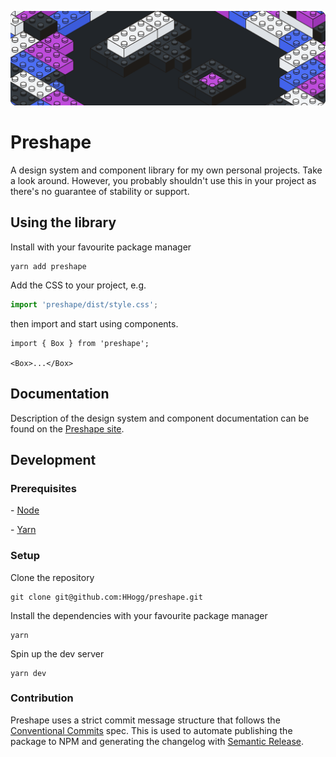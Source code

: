 
![](./workspaces/site/src/assets/preshape.svg)

# Preshape

A design system and component library for my own personal projects. Take a look around. However, you probably shouldn't use this in your project as there's no guarantee of stability or support.

## Using the library

Install with your favourite package manager

```
yarn add preshape
```

Add the CSS to your project, e.g.

```ts
import 'preshape/dist/style.css';
```

then import and start using components.

```tsx
import { Box } from 'preshape';

<Box>...</Box>
```
## Documentation

Description of the design system and component documentation can be found on the [Preshape site](https://preshape.hogg.io).

## Development

### Prerequisites

- [Node](https://nodejs.org/en/)

- [Yarn](https://yarnpkg.com)

### Setup

Clone the repository

```
git clone git@github.com:HHogg/preshape.git
```

Install the dependencies with your favourite package manager

```
yarn
```

Spin up the dev server

```
yarn dev
```

### Contribution

Preshape uses a strict commit message structure that follows the [Conventional Commits](https://www.conventionalcommits.org/en/v1.0.0-beta.4/) spec. This is used to automate publishing the package to NPM and generating the changelog with [Semantic Release](https://github.com/semantic-release/semantic-release).
